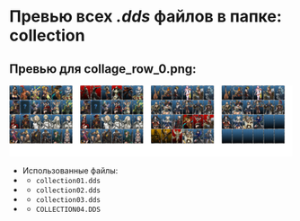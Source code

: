 # Превью всех ***.dds*** файлов в папке: collection
## Превью для collage_row_0.png:
![collage_row_0.png](collage_row_0.png)
- Использованные файлы:
- - ``` collection01.dds ```
- - ``` collection02.dds ```
- - ``` collection03.dds ```
- - ``` COLLECTION04.DDS ```

